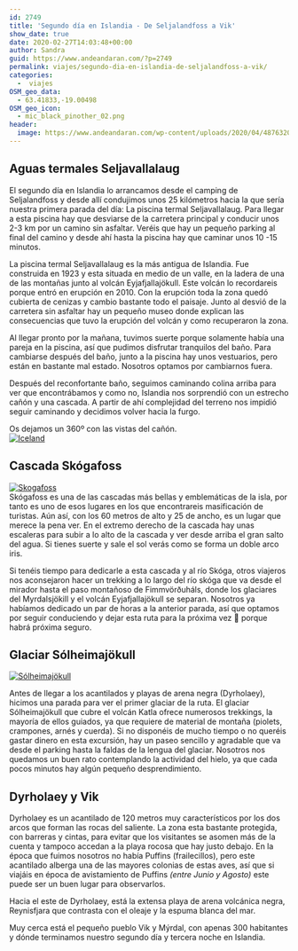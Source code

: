 ```yaml
---
id: 2749
title: 'Segundo día en Islandia - De Seljalandfoss a Vik'
show_date: true
date: 2020-02-27T14:03:48+00:00
author: Sandra
guid: https://www.andeandaran.com/?p=2749
permalink: viajes/segundo-dia-en-islandia-de-seljalandfoss-a-vik/
categories:
  -  viajes
OSM_geo_data:
  - 63.41833,-19.00498
OSM_geo_icon:
  - mic_black_pinother_02.png
header:
  image: https://www.andeandaran.com/wp-content/uploads/2020/04/48763204858_932763f9a8_k.jpg
---
```

## Aguas termales Seljavallalaug

El segundo día en Islandia lo arrancamos desde el camping de Seljalandfoss y desde allí condujimos unos 25 kilómetros hacia la que sería nuestra primera parada del día: La piscina termal Seljavallalaug. Para llegar a esta piscina hay que desviarse de la carretera principal y conducir unos 2-3 km por un camino sin asfaltar. Veréis que hay un pequeño parking al final del camino y desde ahí hasta la piscina hay que caminar unos 10 -15 minutos.

La piscina termal Seljavallalaug es la más antigua de Islandia. Fue construida en 1923 y esta situada en medio de un valle, en la ladera de una de las montañas junto al volcán Eyjafjallajökull. Este volcán lo recordareis porque entró en erupción en 2010. Con la erupción toda la zona quedó cubierta de cenizas y cambio bastante todo el paisaje. Junto al desvió de la carretera sin asfaltar hay un pequeño museo donde explican las consecuencias que tuvo la erupción del volcán y como recuperaron la zona.

Al llegar pronto por la mañana, tuvimos suerte porque solamente había una pareja en la piscina, así que pudimos disfrutar tranquilos del baño. Para cambiarse después del baño, junto a la piscina hay unos vestuarios, pero están en bastante mal estado. Nosotros optamos por cambiarnos fuera.

Después del reconfortante baño, seguimos caminando colina arriba para ver que encontrábamos y como no, Islandia nos sorprendió con un estrecho cañón y una cascada. A partir de ahí complejidad del terreno nos impidió seguir caminando y decidimos volver hacia la furgo.

Os dejamos un 360º con las vistas del cañón.  
<a title="Iceland" href="https://www.flickr.com/photos/sitoo/48774331597/in/album-72157710811344151/" data-flickr-embed="true" data-vr="true"><img src="https://live.staticflickr.com/65535/48774331597_7dc19e1943_k.jpg" alt="Iceland" /></a>

## Cascada Skógafoss

<a title="Skogafoss" href="https://www.flickr.com/photos/sitoo/48768854727/in/album-72157710811344151/" data-flickr-embed="true"><img src="https://live.staticflickr.com/65535/48768854727_487bddc513_k.jpg" alt="Skogafoss" /></a>  
Skógafoss es una de las cascadas más bellas y emblemáticas de la isla, por tanto es uno de esos lugares en los que encontrareis masificación de turistas. Aún así, con los 60 metros de alto y 25 de ancho, es un lugar que merece la pena ver. En el extremo derecho de la cascada hay unas escaleras para subir a lo alto de la cascada y ver desde arriba el gran salto del agua. Si tienes suerte y sale el sol verás como se forma un doble arco iris.

Si tenéis tiempo para dedicarle a esta cascada y al río Skóga, otros viajeros nos aconsejaron hacer un trekking a lo largo del río skóga que va desde el mirador hasta el paso montañoso de Fimmvörðuháls, donde los glaciares del Myrdalsjökill y el volcán Eyjafjallajökull se separan. Nosotros ya habíamos dedicado un par de horas a la anterior parada, así que optamos por seguir conduciendo y dejar esta ruta para la próxima vez 🙂 porque habrá próxima seguro.

## Glaciar Sólheimajökull

<a title="Sólheimajökull" href="https://www.flickr.com/photos/sitoo/48794955706/in/album-72157710811344151/" data-flickr-embed="true"><img src="https://live.staticflickr.com/65535/48794955706_6349392153_k.jpg" alt="Sólheimajökull" /></a>

Antes de llegar a los acantilados y playas de arena negra (Dyrholaey), hicimos una parada para ver el primer glaciar de la ruta. El glaciar Sólheimajökull que cubre el volcán Katla ofrece numerosos trekkings, la mayoría de ellos guiados, ya que requiere de material de montaña (piolets, crampones, arnés y cuerda). Si no disponéis de mucho tiempo o no queréis gastar dinero en esta excursión, hay un paseo sencillo y agradable que va desde el parking hasta la faldas de la lengua del glaciar.  Nosotros nos quedamos un buen rato contemplando la actividad del hielo, ya que cada pocos minutos hay algún pequeño desprendimiento.

## Dyrholaey y Vik

Dyrholaey es un acantilado de 120 metros muy característicos por los dos arcos que forman las rocas del saliente. La zona esta bastante protegida, con barreras y cintas, para evitar que los visitantes se asomen más de la cuenta y tampoco accedan a la playa rocosa que hay justo debajo. En la época que fuimos nosotros no había Puffins (frailecillos), pero este acantilado alberga una de las mayores colonias de estas aves, así que si viajáis en época de avistamiento de Puffins _(entre Junio y Agosto)_ este puede ser un buen lugar para observarlos.

Hacia el este de Dyrholaey, está la extensa playa de arena volcánica negra, Reynisfjara que contrasta con el oleaje y la espuma blanca del mar.

Muy cerca está el pequeño pueblo Vik y Mýrdal, con apenas 300 habitantes y dónde terminamos nuestro segundo día y tercera noche en Islandia.